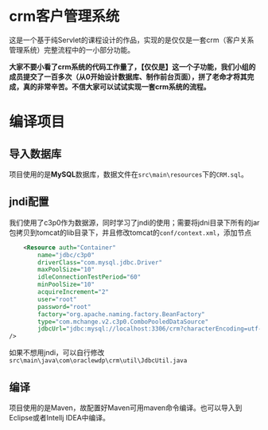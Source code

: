 # crm客户管理系统

这是一个基于纯Servlet的课程设计的作品，实现的是仅仅是一套crm（客户关系管理系统）完整流程中的一小部分功能。

**大家不要小看了crm系统的代码工作量了，【仅仅是】这一个子功能，我们小组的成员提交了一百多次（从0开始设计数据库、制作前台页面），拼了老命才将其完成，真的非常辛苦。不信大家可以试试实现一套crm系统的流程。**



# 编译项目

## 导入数据库

项目使用的是**MySQL**数据库，数据文件在`src\main\resources`下的`CRM.sql`。

## jndi配置  

我们使用了c3p0作为数据源，同时学习了jndi的使用；需要将jdni目录下所有的jar包拷贝到tomcat的lib目录下，并且修改tomcat的`conf/context.xml`，添加节点

```xml
	<Resource auth="Container" 
		name="jdbc/c3p0"
		driverClass="com.mysql.jdbc.Driver"
		maxPoolSize="10"
		idleConnectionTestPeriod="60"
		minPoolSize="10"
		acquireIncrement="2"
		user="root" 
		password="root" 
		factory="org.apache.naming.factory.BeanFactory"
		type="com.mchange.v2.c3p0.ComboPooledDataSource"
		jdbcUrl="jdbc:mysql://localhost:3306/crm?characterEncoding=utf-8" 
/>
```  

如果不想用jndi，可以自行修改`src\main\java\com\oraclewdp\crm\util\JdbcUtil.java`

## 编译  

项目使用的是Maven，故配置好Maven可用maven命令编译。也可以导入到Eclipse或者Intellj IDEA中编译。
